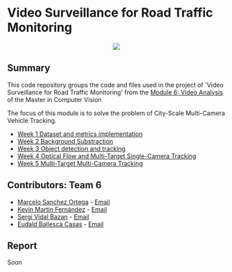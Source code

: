 # Video Surveillance for Road Traffic Monitoring



<div style="text-align:center"><img src="data/reid_gif.gif" /></div>

## Summary
This  code repository groups the code and files used in the project of 'Video Surveillance for Road Traffic Monitoring' from the [Module 6: Video Analysis](https://pagines.uab.cat/mcv/content/m6-video-analysis) of the Master in Computer Vision 

The focus of this module is to solve the problem of City-Scale Multi-Camera Vehicle Tracking.




* [Week 1 Dataset and metrics implementation](Week1/)
* [Week 2 Background Substraction](Week2/)
* [Week 3 Object detection and tracking](Week3/)
* [Week 4 Optical Flow and Multi-Target Single-Camera Tracking](Week4/)
* [Week 5 Multi-Target Multi-Camera Tracking](Week5/)



## Contributors: Team 6
- [Marcelo Sanchez Ortega](https://github.com/Marcelo5444) - [Email](marcelosanchezortega@gmail.com)
- [Kevin Martín Fernández](https://github.com/kevinmf94) - [Email](kevinmf94@gmail.com)
- [Sergi Vidal Bazan](https://github.com/servidal) - [Email](servidal95@gmail.com)
- [Eudald Ballescà Casas](https://github.com/eudaldbc) - [Email](eudald.ballesca@gmail.com)

## Report
Soon 
